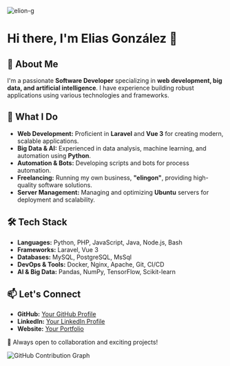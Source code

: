 <p align="left"> <img src="https://komarev.com/ghpvc/?username=elion-g&label=Profile%20views&color=0e75b6&style=flat" alt="elion-g" /> </p>

# Hi there, I'm Elias González 👋

## 🚀 About Me
I'm a passionate **Software Developer** specializing in **web development, big data, and artificial intelligence**. I have experience building robust applications using various technologies and frameworks.

## 💼 What I Do
- **Web Development:** Proficient in **Laravel** and **Vue 3** for creating modern, scalable applications.
- **Big Data & AI:** Experienced in data analysis, machine learning, and automation using **Python**.
- **Automation & Bots:** Developing scripts and bots for process automation.
- **Freelancing:** Running my own business, **"elingon"**, providing high-quality software solutions.
- **Server Management:** Managing and optimizing **Ubuntu** servers for deployment and scalability.

## 🛠 Tech Stack
- **Languages:** Python, PHP, JavaScript, Java, Node.js, Bash
- **Frameworks:** Laravel, Vue 3
- **Databases:** MySQL, PostgreSQL, MsSql
- **DevOps & Tools:** Docker, Nginx, Apache, Git, CI/CD
- **AI & Big Data:** Pandas, NumPy, TensorFlow, Scikit-learn

## 📫 Let's Connect
- **GitHub:** [Your GitHub Profile](https://github.com/Elion-G)
- **LinkedIn:** [Your LinkedIn Profile](https://www.linkedin.com/in/elias-gonzález-a9a967205)
- **Website:** [Your Portfolio](https://elingon.com)

📌 Always open to collaboration and exciting projects!

![GitHub Contribution Graph](https://github-readme-activity-graph.vercel.app/graph?username=Elion-G&theme=react)
